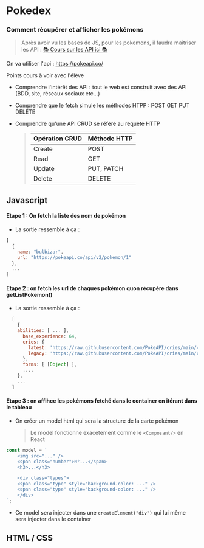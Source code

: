 # Pokedex

### Comment récupérer et afficher les pokémons

> Après avoir vu les bases de JS, pour les pokemons, il faudra maitriser les API : [📚 Cours sur les API ici 📚](https://www.notion.so/API-592b9220faf84bad993a2df4e0ed7882)

On va utiliser l'api : https://pokeapi.co/

Points cours à voir avec l'élève

- Comprendre l'intérêt des API : tout le web est construit avec des API (BDD, site, réseaux sociaux etc...)

- Comprendre que le fetch simule les méthodes HTPP : POST GET PUT DELETE

- Comprendre qu'une API CRUD se réfère au requête HTTP
  > <table style="width:100%"><thead><tr><th>Opération CRUD</th><th>Méthode HTTP</th></tr></thead><tbody><tr><td>Create</td><td>POST</td></tr><tr><td>Read</td><td>GET</td></tr><tr><td>Update</td><td>PUT, PATCH</td></tr><tr><td>Delete</td><td>DELETE</td></tr></tbody></table>

## Javascript

#### Etape 1 : On fetch la liste des nom de pokémon

- La sortie ressemble à ça :

```javascript
[
  {
    name: "bulbizar",
    url: "https://pokeapi.co/api/v2/pokemon/1"
  },
  ...
]
```

#### Etape 2 : on fetch les url de chaques pokémon quon récupére dans getListPokemon()

- La sortie ressemble à ça :

```javascript
  [
    {
    abilities: [ ... ],
      base_experience: 64,
      cries: {
        latest: 'https://raw.githubusercontent.com/PokeAPI/cries/main/cries/pokemon/latest/1.ogg',
        legacy: 'https://raw.githubusercontent.com/PokeAPI/cries/main/cries/pokemon/legacy/1.ogg'
      },
      forms: [ [Object] ],
      ....
    },
    ...
  ]
```

#### Etape 3 : on affihce les pokémons fetché dans le container en itérant dans le tableau

- On créer un model html qui sera la structure de la carte pokémon
  > Le model fonctionne exacetement comme le `<Composant/>` en React

```javascript
const model = `
    <img src="..." />
    <span class="number">N°...</span>
    <h3>...</h3>

    <div class="types">
    <span class="type" style="background-color: ..." />
    <span class="type" style="background-color: ..." />
    </div>
`;
```

- Ce model sera injecter dans une `createElement("div")` qui lui même sera injecter dans le container

## HTML / CSS
